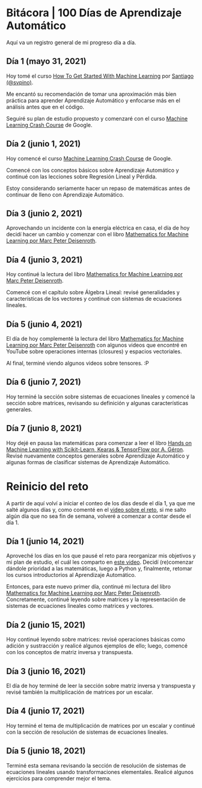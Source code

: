 # Bitácora | 100 Días de Aprendizaje Automático

Aquí va un registro general de mi progreso día a día.

## Día 1 (mayo 31, 2021)

Hoy tomé el curso [How To Get Started With Machine Learning](https://t.co/PJGrMYes0r?amp=1) por [Santiago (@svpino)](https://twitter.com/svpino).

Me encantó su recomendación de tomar una aproximación más bien práctica para aprender Aprendizaje Automático y enfocarse más en el análisis antes que en el código.

Seguiré su plan de estudio propuesto y comenzaré con el curso [Machine Learning Crash Course](https://developers.google.com/machine-learning/crash-course) de Google.

## Día 2 (junio 1, 2021)

Hoy comencé el curso [Machine Learning Crash Course](https://developers.google.com/machine-learning/crash-course) de Google.

Comencé con los conceptos básicos sobre Aprendizaje Automático y continué con las lecciones sobre Regresión Lineal y Pérdida.

Estoy considerando seriamente hacer un repaso de matemáticas antes de continuar de lleno con Aprendizaje Automático.

## Día 3 (junio 2, 2021)

Aprovechando un incidente con la energía eléctrica en casa, el día de hoy decidí hacer un cambio y comenzar con el libro [Mathematics for Machine Learning por Marc Peter Deisenroth](https://amzn.to/3wzsIeO).

## Día 4 (junio 3, 2021)

Hoy continué la lectura del libro [Mathematics for Machine Learning por Marc Peter Deisenroth](https://amzn.to/3wzsIeO).

Comencé con el capítulo sobre Álgebra Lineal: revisé generalidades y características de los vectores y continué con sistemas de ecuaciones lineales.

## Día 5 (junio 4, 2021)

El día de hoy complementé la lectura del libro [Mathematics for Machine Learning por Marc Peter Deisenroth](https://amzn.to/3wzsIeO) con algunos videos que encontré en YouTube sobre operaciones internas (closures) y espacios vectoriales.

Al final, terminé viendo algunos videos sobre tensores. :P

## Día 6 (junio 7, 2021)

Hoy terminé la sección sobre sistemas de ecuaciones lineales y comencé la sección sobre matrices, revisando su definición y algunas características generales.

## Día 7 (junio 8, 2021)

Hoy dejé en pausa las matemáticas para comenzar a leer el libro [Hands on Machine Learning with Scikit-Learn, Kearas & TensorFlow por A. Géron](https://amzn.to/34j6CkN). Revisé nuevamente conceptos generales sobre Aprendizaje Automático y algunas formas de clasificar sistemas de Aprendizaje Automático.

# Reinicio del reto

A partir de aquí volví a iniciar el conteo de los días desde el día 1, ya que me salté algunos días y, como comenté en el [video sobre el reto](https://youtu.be/vvkWJLP1iPc), si me salto algún día que no sea fin de semana, volveré a comenzar a contar desde el día 1.

## Día 1 (junio 14, 2021)

Aproveché los días en los que pausé el reto para reorganizar mis objetivos y mi plan de estudio, el cuál les comparto en [este video](https://youtu.be/fsFLXF6jnas). Decidí (re)comenzar dándole prioridad a las matemáticas, luego a Python y, finalmente, retomar los cursos introductorios al Aprendizaje Automático.

Entonces, para este nuevo primer día, continué mi lectura del libro [Mathematics for Machine Learning por Marc Peter Deisenroth](https://amzn.to/3wzsIeO). Concretamente, continué leyendo sobre matrices y la representación de sistemas de ecuaciones lineales como matrices y vectores.

## Día 2 (junio 15, 2021)

Hoy continué leyendo sobre matrices: revisé operaciones básicas como adición y sustracción y realicé algunos ejemplos de ello; luego, comencé con los conceptos de matriz inversa y transpuesta.

## Día 3 (junio 16, 2021)

El día de hoy terminé de leer la sección sobre matriz inversa y transpuesta y revisé también la multiplicación de matrices por un escalar.

## Día 4 (junio 17, 2021)

Hoy terminé el tema de multiplicación de matrices por un escalar y continué con la sección de resolución de sistemas de ecuaciones lineales.

## Día 5 (junio 18, 2021)

Terminé esta semana revisando la sección de resolución de sistemas de ecuaciones lineales usando transformaciones elementales. Realicé algunos ejercicios para comprender mejor el tema.
